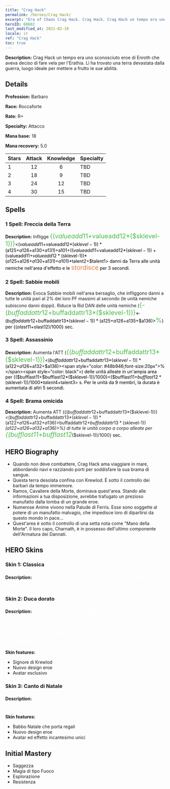 ```yaml
---
title: "Crag Hack"
permalink: /heroes/Crag Hack/
excerpt: "Era of Chaos Crag Hack. Crag Hack. Crag Hack un tempo era uno sconosciuto eroe di Enroth che aveva deciso di fare vela per l'Erathia. Lì ha trovato una terra devastata dalla guerra, luogo ideale per mettere a frutto le sue abilità."
heroID: 60602
last_modified_at: 2021-02-19
locale: it
ref: "Crag Hack"
toc: true
---
```

 **Description:** Crag Hack un tempo era uno sconosciuto eroe di Enroth che aveva deciso di fare vela per l'Erathia. Lì ha trovato una terra devastata dalla guerra, luogo ideale per mettere a frutto le sue abilità.
## Details
 **Profession:** Barbaro

 **Race:** Roccaforte

 **Rate:** R+

 **Specialty:** Attacco

 **Mana base:** 18

 **Mana recovery:** 5.0


  | Stars   |     Attack     |    Knowledge   |      Specialty     |
  |---------|:---------------:|:---------------:|--------------------|
  |    1    | 12 | 6 | TBD |
  |    2    | 18 | 9 | TBD |
  |    3    | 24 | 12 | TBD |
  |    4    | 30 | 15 | TBD |

## Spells
### 1 Spell: Freccia della Terra
 **Description:** Infligge <span style="color: #48b946;font-size:20px">{($valueadd11+$valueadd12*($sklevel-1))}</span><span style="color: black"><($valueadd11+$valueadd12*($sklevel-1))*($a125+$a126+$a130+$a131)+$a101+(($valueadd11+$valueadd12*($sklevel-1))+($valueadd11+$valueadd12*($sklevel-1))*($a125+$a126+$a130+$a131)+$a101)*$talent2+$talent1> danni da Terra alle unità nemiche nell'area d'effetto e le <span style="color: #e07c44;font-size:20px">stordisce</span><span style="color: black"> per 3 secondi.

### 2 Spell: Sabbie mobili
 **Description:** Evoca Sabbie mobili nell'area bersaglio, che infliggono danni a tutte le unità pari al 2% dei loro PF massimi al secondo (le unità nemiche subiscono danni doppi). Riduce la Rid DAN delle unità nemiche (<span style="color: #48b946;font-size:20px">{-($buffaddattr12+$buffaddattr13*($sklevel-1))}</span><span style="color: black"><-($buffaddattr12+$buffaddattr13*($sklevel-1))*($a125+$a126+$a135+$a136)><span style="color: #48b946;font-size:20px">%</span><span style="color: black">) per {($olast11+$olast12)/1000} sec.

### 3 Spell: Assassinio
 **Description:** Aumenta l'ATT (<span style="color: #48b946;font-size:20px">{($buffaddattr12+$buffaddattr13*($sklevel-1))}</span><span style="color: black"><($buffaddattr12+$buffaddattr13*($sklevel-1))*($a122+$a126+$a132+$a136)><span style="color: #48b946;font-size:20px">%</span><span style="color: black">) delle unità alleate in un'ampia area per {($bufflast11+$bufflast12*($sklevel-1))/1000}<($bufflast11+$bufflast12*($sklevel-1))/1000*$talent4+$talent3> s. Per le unità da 9 membri, la durata è aumentata di altri 5 secondi.

### 4 Spell: Brama omicida
 **Description:** Aumenta ATT ({($buffaddattr12+$buffaddattr13*($sklevel-1))}<($buffaddattr12+$buffaddattr13*($sklevel-1))*($a122+$a126+$a132+$a136)>%) e assorbimento ({($buffaddattr22+$buffaddattr23*($sklevel-1))}<($buffaddattr12+$buffaddattr13*($sklevel-1))*($a122+$a126+$a132+$a136)>%) di tutte le unità corpo a corpo alleate per <span style="color: #48b946;font-size:20px">{($bufflast11+$bufflast12*($sklevel-1))/1000}</span><span style="color: black"> sec.


## HERO Biography
   - Quando non deve combattere, Crag Hack ama viaggiare in mare, abbordando navi e razziando porti per soddisfare la sua brama di sangue.
   - Questa terra desolata confina con Krewlod. È sotto il controllo dei barbari da tempo immemore.
   - Ramos, Cavaliere della Morte, dominava quest'area. Stando alle informazioni a tua disposizione, avrebbe trafugato un prezioso manufatto dalla tomba di un grande eroe.
   - Numerose Anime vivono nella Palude di Ferris. Esse sono soggette al potere di un manufatto malvagio, che impedisce loro di dipartirsi da questo mondo in pace...
   - Quest'area è sotto il controllo di una setta nota come "Mano della Morte". Il loro capo, Charnath, è in possesso dell'ultimo componente dell'Armatura dei Dannati.

## HERO Skins
### Skin 1: **Classica**

 **Description:** <span style="color: #ffffff;font-size:20px">Gloria a chi cade in battaglia; non esiste migliore ricompensa del combattimento.</span>


### Skin 2: **Duca dorato**

 **Description:** <span style="color: #ffffff;font-size:20px">Dopo aver saccheggiato le miniere dell'Erathia, Crag Hack divenne Signore di Krewlod. Negli anni, la sua brama d'oro non si è mai placata e l'ha portato a dichiarare guerra a innumerevoli avversari. </span>

 **Skin features:** 

   - Signore di Krewlod
   - Nuovo design eroe
   - Avatar esclusivo

### Skin 3: **Canto di Natale**

 **Description:** <span style="color: #ffffff;font-size:20px">La violenza non è mai una vera soluzione. Una celebrazione, invece, è sempre bene accetta.</span>

 **Skin features:** 

   - Babbo Natale che porta regali
   - Nuovo design eroe
   - Avatar ed effetto incantesimo unici


## Initial Mastery
   - Saggezza
   - Magia di tipo Fuoco
   - Esplorazione
   - Resistenza
